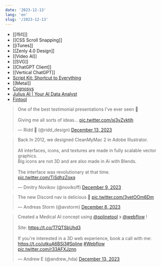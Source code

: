 ```yaml
---
date: '2023-12-13'
lang: 'en'
slug: '/2023-12-13'
---
```


- [[까리]]
- [[CSS Scroll Snapping]]
- [[iTunes]]
- [[Zenly 4.0 Design]]
- [[Video AI]]
- [[SVG]]
- [[ChatGPT Client]]
- [[Vertical ChatGPT]]
- [Script Kit: Shortcut to Everything](https://www.scriptkit.com/)
- [[Metal]]
- [Cognosys](https://www.cognosys.ai/)
- [Julius AI | Your AI Data Analyst](https://julius.ai/)
- [Fintool](https://www.fintool.com/)

<blockquote class="twitter-tweet">

<p lang="en" dir="ltr">

One of the best testimonial presentations I&#39;ve ever seen 👏<br/><br/>Giving me all sorts of ideas... <a href="https://t.co/sj3yZvktjh">pic.twitter.com/sj3yZvktjh</a>

</p>

&mdash; Ridd 🤿 (@ridd_design) <a href="https://twitter.com/ridd_design/status/1735031955295756348?ref_src=twsrc%5Etfw">December 13, 2023</a></blockquote>

<blockquote class="twitter-tweet">

<p lang="en" dir="ltr">

Back In 2012, we designed CleanMyMac 2 in Adobe Illustrator. <br/><br/>All interfaces, icons, and textures are made in fully scalable vector graphics. <br/>Big icons are not 3D and are also made in Ai with Blends. <br/><br/>The interface was revolutionary at that time. <a href="https://t.co/TiSdhzZoxq">pic.twitter.com/TiSdhzZoxq</a>

</p>

&mdash; Dmitry Novikov (@novikoff) <a href="https://twitter.com/novikoff/status/1733458399914754368?ref_src=twsrc%5Etfw">December 9, 2023</a></blockquote>

<blockquote class="twitter-tweet">

<p lang="en" dir="ltr">

The new Discord nav is delicious 🤤 <a href="https://t.co/3yetOOm6Dm">pic.twitter.com/3yetOOm6Dm</a>

</p>

&mdash; Andreas Storm (@avstorm) <a href="https://twitter.com/avstorm/status/1733027143553015872?ref_src=twsrc%5Etfw">December 8, 2023</a></blockquote>

<blockquote class="twitter-tweet">

<p lang="en" dir="ltr">

Created a Medical AI concept using <a href="https://twitter.com/splinetool?ref_src=twsrc%5Etfw">@splinetool</a> x <a href="https://twitter.com/webflow?ref_src=twsrc%5Etfw">@webflow</a> !<br/><br/>Site: <a href="https://t.co/T7QTSbUhd3">https://t.co/T7QTSbUhd3</a><br/><br/>If you&#39;re interested in a 3D web experience, book a call with me: <a href="https://t.co/utkuA6BSj3">https://t.co/utkuA6BSj3</a><a href="https://twitter.com/hashtag/Spline?src=hash&amp;ref_src=twsrc%5Etfw">#Spline</a> <a href="https://twitter.com/hashtag/Webflow?src=hash&amp;ref_src=twsrc%5Etfw">#Webflow</a> <a href="https://t.co/r33AFXJznn">pic.twitter.com/r33AFXJznn</a>

</p>

&mdash; Andrew E (@andrew_hda) <a href="https://twitter.com/andrew_hda/status/1735002704135516462?ref_src=twsrc%5Etfw">December 13, 2023</a></blockquote>
